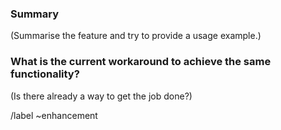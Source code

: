 <!---
Please read this!

Before opening a new issue, make sure to skim through the documentation
at http://km3py.pages.km3net.de/km3pipe
--->

### Summary

(Summarise the feature and try to provide a usage example.)

### What is the current workaround to achieve the same functionality?

(Is there already a way to get the job done?)

/label ~enhancement

